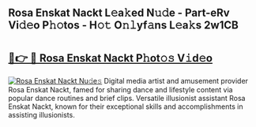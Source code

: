 ## Rosa Enskat Nackt L𝚎a𝚔ed N𝚞𝚍e - Part-eRv Vi𝚍𝚎o P𝚑𝚘tos - H𝚘𝚝 O𝚗𝚕yf𝚊ns L𝚎a𝚔s 2w1CB

# <h2><a href="http://kf0j8q.oniu.top/?m=Rosa+Enskat+Nackt">🔗👉 🔴 Rosa Enskat Nackt P𝚑ot𝚘𝚜 V𝚒d𝚎o</a></h2>

[![Rosa Enskat Nackt Nu𝚍e𝚜](https://i.imgur.com/0qMVB7G.gif)](http://kf0j8q.oniu.top/?m=Rosa+Enskat+Nackt)
Digital media artist and amusement provider Rosa Enskat Nackt, famed for sharing dance and lifestyle content via popular dance routines and brief clips. Versatile illusionist assistant Rosa Enskat Nackt, known for their exceptional skills and accomplishments in assisting illusionists.  
